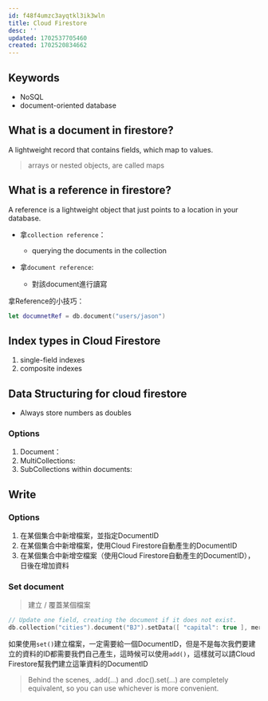 ```yaml
---
id: f48f4umzc3ayqtkl3ik3wln
title: Cloud Firestore
desc: ''
updated: 1702537705460
created: 1702520834662
---
```


## Keywords

- NoSQL
- document-oriented database

## What is a document in firestore?

A lightweight record that contains fields, which map to values.

> arrays or nested objects, are called maps

## What is a reference in firestore?

A reference is a lightweight object that just points to a location in your database.

- 拿`collection reference`：
  - querying the documents in the collection

- 拿`document reference`:
  - 對該document進行讀寫

拿Reference的小技巧：

```swift
let documnetRef = db.document("users/jason")
```

## Index types in Cloud Firestore

1. single-field indexes
2. composite indexes

## Data Structuring for cloud firestore

- Always store numbers as doubles

### Options

1. Document：
2. MultiCollections:
3. SubCollections within documents:

## Write

### Options

1. 在某個集合中新增檔案，並指定DocumentID
2. 在某個集合中新增檔案，使用Cloud Firestore自動產生的DocumentID
3. 在某個集合中新增空檔案（使用Cloud Firestore自動產生的DocumentID），日後在增加資料

### Set document

> 建立 / 覆蓋某個檔案

```swift
// Update one field, creating the document if it does not exist.
db.collection("cities").document("BJ").setData([ "capital": true ], merge: true)
```

如果使用`set()`建立檔案，一定需要給一個DocumentID，但是不是每次我們要建立的資料的ID都需要我們自己產生，這時候可以使用`add()`，這樣就可以請Cloud Firestore幫我們建立這筆資料的DocumentID

> Behind the scenes, .add(...) and .doc().set(...) are completely equivalent, so you can use whichever is more convenient.